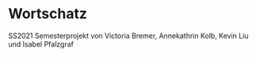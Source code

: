 # Wortschatz

SS2021 Semesterprojekt von Victoria Bremer, Annekathrin Kolb, Kevin Liu und Isabel Pfalzgraf
